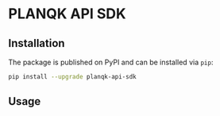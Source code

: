 # PLANQK API SDK

## Installation

The package is published on PyPI and can be installed via `pip`:

```bash
pip install --upgrade planqk-api-sdk
```

## Usage

```python

```
